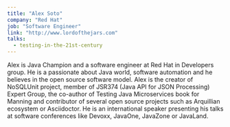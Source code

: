 ```yaml
---
title: "Alex Soto"
company: "Red Hat"
job: "Software Engineer"
link: "http://www.lordofthejars.com"
talks:
  - testing-in-the-21st-century
---
```


Alex is Java Champion and a software engineer at Red Hat in Developers group. He is a passionate about Java world, software automation and he believes in the open source software model. Alex is the creator of NoSQLUnit project, member of JSR374 (Java API for JSON Processing) Expert Group, the co-author of Testing Java Microservices book for Manning and contributor of several open source projects such as Arquillian ecosystem or Asciidoctor. He is an international speaker presenting his talks at software conferences like Devoxx, JavaOne, JavaZone or JavaLand.
